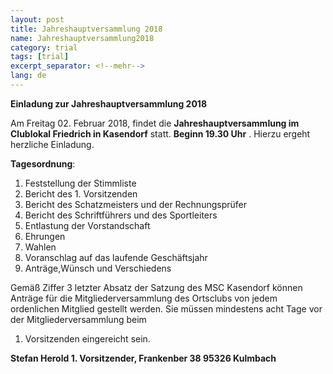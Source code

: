```yaml
---
layout: post
title: Jahreshauptversammlung 2018
name: Jahreshauptversammlung2018
category: trial
tags: [trial]
excerpt_separator: <!--mehr-->
lang: de
---
```


**Einladung zur Jahreshauptversammlung 2018**

Am Freitag 02. Februar 2018, findet die **Jahreshauptversammlung im Clublokal Friedrich in Kasendorf** statt. **Beginn 19.30 Uhr** . Hierzu ergeht herzliche Einladung.

<!--mehr-->

**Tagesordnung**:

1. Feststellung der Stimmliste
2. Bericht des 1. Vorsitzenden
3. Bericht des Schatzmeisters und der Rechnungsprüfer
4. Bericht des Schriftführers und des Sportleiters
5. Entlastung der Vorstandschaft
6. Ehrungen
7. Wahlen
8. Voranschlag auf das laufende Geschäftsjahr
9. Anträge,Wünsch und Verschiedens

Gemäß Ziffer 3 letzter Absatz der Satzung des MSC Kasendorf können Anträge für die Mitgliederversammlung des Ortsclubs von jedem 
ordenlichen Mitglied gestellt werden. Sie müssen mindestens acht Tage vor der Mitgliederversammlung beim
1. Vorsitzenden eingereicht sein.

**Stefan Herold 1. Vorsitzender, Frankenber 38 95326 Kulmbach**


